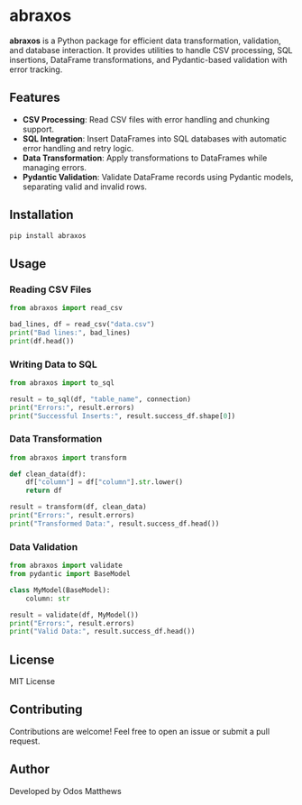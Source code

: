 # abraxos

**abraxos** is a Python package for efficient data transformation, validation, and database interaction. It provides utilities to handle CSV processing, SQL insertions, DataFrame transformations, and Pydantic-based validation with error tracking.

## Features
- **CSV Processing**: Read CSV files with error handling and chunking support.
- **SQL Integration**: Insert DataFrames into SQL databases with automatic error handling and retry logic.
- **Data Transformation**: Apply transformations to DataFrames while managing errors.
- **Pydantic Validation**: Validate DataFrame records using Pydantic models, separating valid and invalid rows.

## Installation
```bash
pip install abraxos
```

## Usage

### Reading CSV Files
```python
from abraxos import read_csv

bad_lines, df = read_csv("data.csv")
print("Bad lines:", bad_lines)
print(df.head())
```

### Writing Data to SQL
```python
from abraxos import to_sql

result = to_sql(df, "table_name", connection)
print("Errors:", result.errors)
print("Successful Inserts:", result.success_df.shape[0])
```

### Data Transformation
```python
from abraxos import transform

def clean_data(df):
    df["column"] = df["column"].str.lower()
    return df

result = transform(df, clean_data)
print("Errors:", result.errors)
print("Transformed Data:", result.success_df.head())
```

### Data Validation
```python
from abraxos import validate
from pydantic import BaseModel

class MyModel(BaseModel):
    column: str

result = validate(df, MyModel())
print("Errors:", result.errors)
print("Valid Data:", result.success_df.head())
```

## License
MIT License

## Contributing
Contributions are welcome! Feel free to open an issue or submit a pull request.

## Author
Developed by Odos Matthews